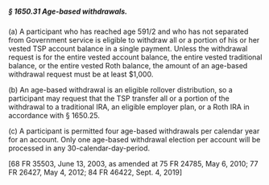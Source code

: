 ##### § 1650.31 Age-based withdrawals. #####

(a) A participant who has reached age 591/2 and who has not separated from Government service is eligible to withdraw all or a portion of his or her vested TSP account balance in a single payment. Unless the withdrawal request is for the entire vested account balance, the entire vested traditional balance, or the entire vested Roth balance, the amount of an age-based withdrawal request must be at least $1,000.

(b) An age-based withdrawal is an eligible rollover distribution, so a participant may request that the TSP transfer all or a portion of the withdrawal to a traditional IRA, an eligible employer plan, or a Roth IRA in accordance with § 1650.25.

(c) A participant is permitted four age-based withdrawals per calendar year for an account. Only one age-based withdrawal election per account will be processed in any 30-calendar-day-period.

[68 FR 35503, June 13, 2003, as amended at 75 FR 24785, May 6, 2010; 77 FR 26427, May 4, 2012; 84 FR 46422, Sept. 4, 2019]